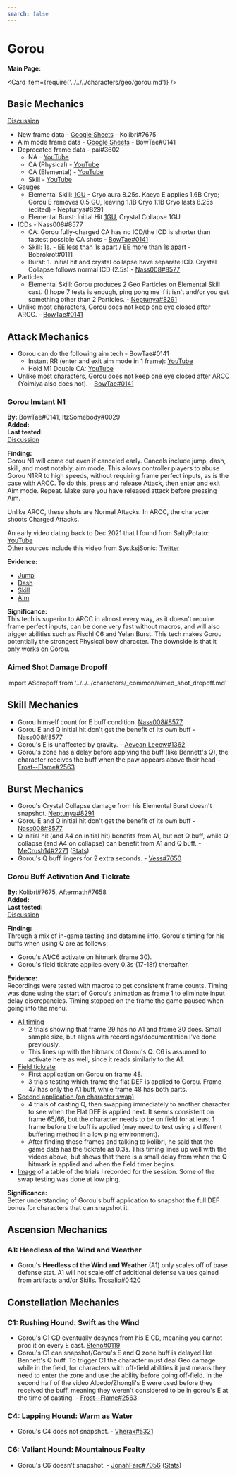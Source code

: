```yaml
---
search: false
---
```


# Gorou

**Main Page:**

<Card item={require('../../../characters/geo/gorou.md')} />

## Basic Mechanics

[Discussion](https://tickets.deeznuts.moe/ticket-archive/attachments_912910214699819028_923272036728573982_transcript-gorou-basic-mechanics.html)

* New frame data - [Google Sheets](https://docs.google.com/spreadsheets/d/15eKpg9ii86ufny24TEZgzWT0xQbzmIfMUCA2fktuaB4/edit?usp=sharing) - Kolibri\#7675
* Aim mode frame data - [Google Sheets](https://docs.google.com/spreadsheets/d/187T-SngEZUUordjY_K_tF_DdvHjQju9CoBJdp2eJOis/edit?usp=sharing) - BowTae\#0141
* Deprecated frame data - pai\#3602
  * NA - [YouTube](https://youtu.be/LX0cAoBaqEM)
  * CA (Physical) - [YouTube](https://youtu.be/GhIAYWSY-a8)
  * CA (Elemental) - [YouTube](https://youtu.be/xo5rOjbZ4Cs)
  * Skill - [YouTube](https://youtu.be/XihbafGI-Ak)
* Gauges
  * Elemental Skill: [1GU](https://youtu.be/DJ3uSEKgkW4) - Cryo aura 8.25s. Kaeya E applies 1.6B Cryo; Gorou E removes 0.5 GU, leaving 1.1B Cryo 1.1B Cryo lasts 8.25s (edited) - Neptunya\#8291
  * Elemental Burst: Initial Hit [1GU](https://youtu.be/qkBwZtagqKo), Crystal Collapse 1GU
* ICDs - Nass008\#8577
  * CA: Gorou fully-charged CA has no ICD/the ICD is shorter than fastest possible CA shots - [BowTae\#0141](https://youtu.be/NFpvCqMJiBM)
  * Skill: 1s. - [EE less than 1s apart](https://youtu.be/rBKZPjxivzM) / [EE more than 1s apart](https://youtu.be/Gj8RIKWs-Vk) - Bobrokrot\#0111
  * Burst: 1. initial hit and crystal collapse have separate ICD. Crystal Collapse follows normal ICD (2.5s) - [Nass008\#8577](https://youtu.be/oOMcBCHDC-Q)
* Particles
  * Elemental Skill: Gorou produces 2 Geo Particles on Elemental Skill cast. (I hope 7 tests is enough, ping pong me if it isn't and/or you get something other than 2 Particles. - [Neptunya\#8291](https://youtu.be/QHq1Y_-asIw)
* Unlike most characters, Gorou does not keep one eye closed after ARCC. - [BowTae\#0141](https://youtu.be/_yuZ4lKpdKY)

## Attack Mechanics

* Gorou can do the following aim tech - BowTae\#0141
  * Instant RR (enter and exit aim mode in 1 frame): [YouTube](https://youtu.be/mXEXYo7BGUA)
  * Hold M1 Double CA: [YouTube](https://youtu.be/c2cWS7KNOeI)
* Unlike most characters, Gorou does not keep one eye closed after ARCC (Yoimiya also does not). - [BowTae\#0141](https://youtu.be/_yuZ4lKpdKY)

### Gorou Instant N1  

**By:** BowTae\#0141, ItzSomebody\#0029  
**Added:** <Version date="2022-09-14" />  
**Last tested:** <Version date="2022-09-14" />  
[Discussion](https://tickets.deeznuts.moe/transcripts/gorou-machine-gun)  

**Finding:**  
Gorou N1 will come out even if canceled early. Cancels include jump, dash, skill, and most notably, aim mode. This allows controller players to abuse Gorou N1RR to high speeds, without requiring frame perfect inputs, as is the case with ARCC. To do this, press and release Attack, then enter and exit Aim mode. Repeat. Make sure you have released attack before pressing Aim.   

Unlike ARCC, these shots are Normal Attacks. In ARCC, the character shoots Charged Attacks.  

An early video dating back to Dec 2021 that I found from SaltyPotato: [YouTube](https://youtu.be/B8urJsvnZag)  
Other sources include this video from SystksjSonic: [Twitter](https://twitter.com/SystksjSonic/status/1562011142645751809)  

**Evidence:**  
* [Jump](https://imgur.com/nkDzMFV)
* [Dash](https://imgur.com/wMG0q1l)
* [Skill](https://imgur.com/5S200Ky)
* [Aim](https://youtu.be/ZeI8K-hnWw8)

**Significance:**  
This tech is superior to ARCC in almost every way, as it doesn't require frame perfect inputs, can be done very fast without macros, and will also trigger abilities such as Fischl C6 and Yelan Burst. This tech makes Gorou potentially the strongest Physical bow character. The downside is that it only works on Gorou.  

### Aimed Shot Damage Dropoff

import ASdropoff from '../../../characters/_common/aimed_shot_dropoff.md'

<ASdropoff />

## Skill Mechanics

* Gorou himself count for E buff condition. [Nass008\#8577](https://youtu.be/xQGDyQXzcxc)
* Gorou E and Q initial hit don't get the benefit of its own buff - [Nass008\#8577](https://youtu.be/lHvJM0ZFG4k)
* Gorou's E is unaffected by gravity. - [Aevean Leeow\#1362](https://youtu.be/ghbP5_aQwFQ)
* Gorou's zone has a delay before applying the buff (like Bennett's Q), the character receives the buff when the paw appears above their head - [Frost--Flame\#2563](https://youtu.be/n6-GLEQXT6g)

## Burst Mechanics

* Gorou's Crystal Collapse damage from his Elemental Burst doesn't snapshot. [Neptunya\#8291](https://youtu.be/DiPTvYLHR1A)
* Gorou E and Q initial hit don't get the benefit of its own buff - [Nass008\#8577](https://youtu.be/lHvJM0ZFG4k)
* Q initial hit (and A4 on initial hit) benefits from A1, but not Q buff, while Q collapse (and A4 on collapse) can benefit from A1 and Q buff. - [MeCrush14\#2271](https://youtu.be/lHvJM0ZFG4k) ([Stats](https://imgur.com/gZjNPRF))
* Gorou's Q buff lingers for 2 extra seconds. - [Vess\#7650](https://youtu.be/rsSJH9yUrOg)

### Gorou Buff Activation And Tickrate

**By:** Kolibri\#7675, Aftermath\#7658  
**Added:** <Version date="2022-09-08" />  
**Last tested:** <Version date="2022-09-08" />  
[Discussion](https://tickets.deeznuts.moe/transcripts/gorou-buff-activation-and-tickrate)

**Finding:**  
Through a mix of in-game testing and datamine info, Gorou's timing for his buffs when using Q are as follows:  
* Gorou's A1/C6 activate on hitmark \(frame 30\).
* Gorou's field tickrate applies every 0.3s \(17-18f\) thereafter.
  
**Evidence:**  
Recordings were tested with macros to get consistent frame counts. Timing was done using the start of Gorou's animation as frame 1 to eliminate input delay discrepancies. Timing stopped on the frame the game paused when going into the menu.  
  
* [A1 timing](https://www.youtube.com/watch?v=wiwcqT7zfLM)
  * 2 trials showing that frame 29 has no A1 and frame 30 does. Small sample size, but aligns with recordings/documentation I've done previously.
  * This lines up with the hitmark of Gorou's Q. C6 is assumed to activate here as well, since it reads similarly to the A1.
* [Field tickrate](https://www.youtube.com/watch?v=AQi_6y37_q8)
  * First application on Gorou on frame 48.
  * 3 trials testing which frame the flat DEF is applied to Gorou. Frame 47 has only the A1 buff, while frame 48 has both parts.
* [Second application \(on character swap\)](https://www.youtube.com/watch?v=i5rgPsyXV0E)
  * 4 trials of casting Q, then swapping immediately to another character to see when the Flat DEF is applied next. It seems consistent on frame 65/66, but the character needs to be on field for at least 1 frame before the buff is applied \(may need to test using a different buffering method in a low ping environment\).
  * After finding these frames and talking to kolibri, he said that the game data has the tickrate as 0.3s. This timing lines up well with the videos above, but shows that there is a small delay from when the Q hitmark is applied and when the field timer begins.
* [Image](https://i.imgur.com/xNMj3I3.png) of a table of the trials I recorded for the session. Some of the swap testing was done at low ping.
  
**Significance:**  
Better understanding of Gorou's buff application to snapshot the full DEF bonus for characters that can snapshot it.  

## Ascension Mechanics

### A1: Heedless of the Wind and Weather

* Gorou's **Heedless of the Wind and Weather** (A1) only scales off of base defense stat. A1 will not scale off of additional defense values gained from artifacts and/or Skills. [Trosalio\#0420](https://www.youtube.com/watch?v=iXI92moZFRc)

## Constellation Mechanics

### C1: Rushing Hound: Swift as the Wind

* Gorou's C1 CD eventually desyncs from his E CD, meaning you cannot proc it on every E cast. [Steno\#0119](https://imgur.com/a/yXHcZnm)
* Gorou's C1 can snapshot/Gorou's E and Q zone buff is delayed like Bennett's Q buff. To trigger C1 the character must deal Geo damage while in the field, for characters with off-field abilities it just means they need to enter the zone and use the ability before going off-field.
  In the second half of the video Albedo/Zhongli's E were used before they received the buff, meaning they weren't considered to be in gorou's E at the time of casting. - [Frost--Flame\#2563](https://youtu.be/O-HGSNkj478)

### C4: Lapping Hound: Warm as Water

* Gorou's C4 does not snapshot. - [Vherax\#5321](https://youtu.be/F-iLJL_9yQk)

### C6: Valiant Hound: Mountainous Fealty

* Gorou's C6 doesn't snapshot. - [JonahFarc\#7056](https://tcl-backup.s3.filebase.com/evidence/characters/geo/gorou.md/discord/attachments_912910214699819028_921103967428182076_2021-12-16_12-09-26.mp4) ([Stats](https://tcl-backup.s3.filebase.com/evidence/characters/geo/gorou.md/discord/attachments_912910214699819028_921103969521115136_unknown.png))
